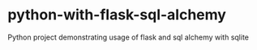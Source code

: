 # python-with-flask-sql-alchemy
Python project demonstrating usage of flask and sql alchemy with sqlite
